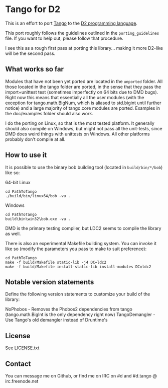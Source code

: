 Tango for D2
========
This is an effort to port [Tango](http://www.dsource.org/projects/tango/) to the [D2 programming language](http://www.dlang.org).

This port roughly follows the guidelines outlined in the `porting_guidelines` file. If you want to help out, please follow that procedure.

I see this as a rough first pass at porting this library... making it more D2-like will be the second pass.

What works so far
--------

Modules that have not been yet ported are located in the `unported` folder. All those located in the tango folder are ported, in the sense that they pass the import+unittest test (sometimes imperfectly on 64 bits due to DMD bugs). Right now this means that essentially all the user modules (with the exception for tango.math.BigNum, which is aliased to std.bigint until further notice) and a large majority of tango.core modules are ported. Examples in the doc/examples folder should also work.

I do the porting on Linux, so that is the most tested platform. It generally should also compile on Windows, but might not pass all the unit-tests, since DMD does weird things with unittests on Windows. All other platforms probably don't compile at all.

How to use it
--------

It is possible to use the binary bob building tool (located in `build/bin/*/bob`) like so:

64-bit Linux

    cd PathToTango
    ./build/bin/linux64/bob -vu .

Windows

    cd PathToTango
    build\bin\win32\bob.exe -vu .

DMD is the primary testing compiler, but LDC2 seems to compile the library as well.

There is also an experimental Makefile building system. You can invoke it like so (modify the parameters you pass to make to suit preference):

    cd PathToTango
    make -f build/Makefile static-lib -j4 DC=ldc2
    make -f build/Makefile install-static-lib install-modules DC=ldc2

Notable version statements
-------

Define the following version statements to customize your build of the library:

NoPhobos - Removes the Phobos2 dependencies from tango (tango.math.BigInt is the only dependency right now)
TangoDemangler - Use Tango's old demangler instead of Druntime's

License
-------

See LICENSE.txt

Contact
--------

You can message me on Github, or find me on IRC on #d and #d.tango @ irc.freenode.net
